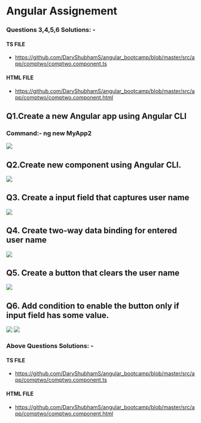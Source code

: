 # Angular Assignement

### Questions 3,4,5,6 Solutions: -

#### TS FILE

* https://github.com/DarvShubhamS/angular_bootcamp/blob/master/src/app/comptwo/comptwo.component.ts

#### HTML FILE

* https://github.com/DarvShubhamS/angular_bootcamp/blob/master/src/app/comptwo/comptwo.component.html

## Q1.Create a new Angular app using Angular CLI

### Command:- ng new MyApp2

<img src="https://github.com/DarvShubhamS/angular_bootcamp/blob/master/src/assets/ss/ss2.JPG" />


## Q2.Create new component using Angular CLI.

<img src="https://github.com/DarvShubhamS/angular_bootcamp/blob/master/src/assets/ss/ss1.JPG" />


## Q3. Create a input field that captures user name

<img src="https://github.com/DarvShubhamS/angular_bootcamp/blob/master/src/assets/ss/ss3.JPG" />

## Q4. Create two-way data binding for entered user name

<img src="https://github.com/DarvShubhamS/angular_bootcamp/blob/master/src/assets/ss/ss4.JPG" />

## Q5. Create a button that clears the user name

<img src="https://github.com/DarvShubhamS/angular_bootcamp/blob/master/src/assets/ss/ss5.JPG" />

## Q6. Add condition to enable the button only if input field has some value.

<img src="https://github.com/DarvShubhamS/angular_bootcamp/blob/master/src/assets/ss/ss3.JPG" />

<img src="https://github.com/DarvShubhamS/angular_bootcamp/blob/master/src/assets/ss/ss5.JPG" />



### Above Questions Solutions: -

#### TS FILE

* https://github.com/DarvShubhamS/angular_bootcamp/blob/master/src/app/comptwo/comptwo.component.ts

#### HTML FILE

* https://github.com/DarvShubhamS/angular_bootcamp/blob/master/src/app/comptwo/comptwo.component.html
